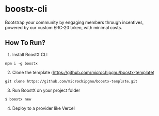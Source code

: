 # boostx-cli

Bootstrap your community by engaging members through incentives, powered by our custom ERC-20 token, with minimal costs.

## How To Run?

1. Install BoostX CLI

```
npm i -g boostx
```

2. Clone the template (https://github.com/microchipgnu/boostx-template)

```
git clone https://github.com/microchipgnu/boostx-template.git
```

3. Run BoostX on your project folder

```
$ boostx new
```

4. Deploy to a provider like Vercel